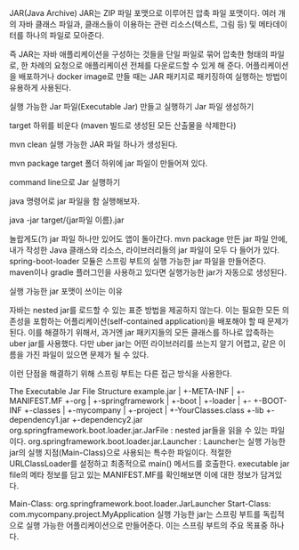 JAR(Java Archive)
JAR는 ZIP 파일 포맷으로 이루어진 압축 파일 포맷이다. 여러 개의 자바 클래스 파일과, 클래스들이 이용하는 관련 리소스(텍스트, 그림 등) 및 메타데이터를 하나의 파일로 모아준다.

즉 JAR는 자바 애플리케이션을 구성하는 것들을 단일 파일로 묶어 압축한 형태의 파일로, 한 차례의 요청으로 애플리케이션 전체를 다운로드할 수 있게 해 준다. 어플리케이션을 배포하거나 docker image로 만들 때는 JAR 패키지로 패키징하여 실행하는 방법이 유용하게 사용된다. 

실행 가능한 Jar 파일(Executable Jar) 만들고 실행하기
Jar 파일 생성하기

target 하위를 비운다 (maven 빌드로 생성된 모든 산출물을 삭제한다)

 mvn clean
실행 가능한 JAR 파일 하나가 생성된다.

 mvn package
target 폴더 하위에 jar 파일이 만들어져 있다. 

command line으로 Jar 실행하기

java 명령어로 jar 파일을 함 실행해보자.

java -jar target/{jar파일 이름}.jar

놀랍게도(?) jar 파일 하나만 있어도 앱이 돌아간다. mvn package 만든 jar 파일 안에, 내가 작성한 Java 클래스와 리소스, 라이브러리들의 jar 파일이 모두 다 들어가 있다. spring-boot-loader 모듈은 스프링 부트의 실행 가능한 jar 파일을 만들어준다.  maven이나 gradle 플러그인을 사용하고 있다면 실행가능한 jar가 자동으로 생성된다.

 

실행 가능한 jar 포맷이 쓰이는 이유

자바는 nested jar를 로드할 수 있는 표준 방법을 제공하지 않는다. 이는 필요한 모든 의존성을 포함하는 어플리케이션(self-contained application)을 배포해야 할 때 문제가 된다. 이를 해결하기 위해서, 과거엔 jar 패키지들의 모든 클래스를 하나로 압축하는 uber jar를 사용했다. 다만 uber jar는 어떤 라이브러리를 쓰는지 알기 어렵고, 같은 이름을 가진 파일이 있으면 문제가 될 수 있다.

 

이런 단점을 해결하기 위해 스프링 부트는 다른 접근 방식을 사용한다.

The Executable Jar File Structure
example.jar
 |
 +-META-INF
 |  +-MANIFEST.MF
 +-org
 |  +-springframework
 |     +-boot
 |        +-loader
 |           +-<spring boot loader classes>
 +-BOOT-INF
    +-classes
    |  +-mycompany
    |     +-project
    |        +-YourClasses.class
    +-lib
       +-dependency1.jar
       +-dependency2.jar
org.springframework.boot.loader.jar.JarFile : nested jar들을 읽을 수 있는 파일이다. 
org.springframework.boot.loader.jar.Launcher : Launcher는 실행 가능한 jar의 실행 지점(Main-Class)으로 사용되는 특수한 파일이다. 적절한 URLClassLoader를 설정하고 최종적으로 main() 메서드를 호출한다.
executable jar file의 메타 정보를 담고 있는 MANIFEST.MF를 확인해보면 이에 대한 정보가 담겨있다.

Main-Class: org.springframework.boot.loader.JarLauncher
Start-Class: com.mycompany.project.MyApplication
실행 가능한 jar는 스프링 부트를 독립적으로 실행 가능한 어플리케이션으로 만들어준다. 이는 스프링 부트의 주요 목표중 하나다.
